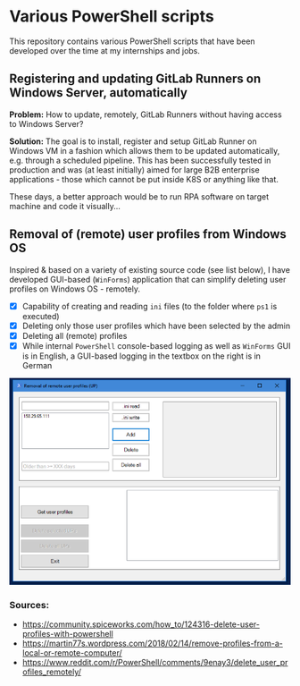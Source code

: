 # Various PowerShell scripts

This repository contains various PowerShell scripts that have been developed over the time at my internships and jobs.

## Registering and updating GitLab Runners on Windows Server, automatically

**Problem:** How to update, remotely, GitLab Runners without having access to Windows Server?

**Solution:** The goal is to install, register and setup GitLab Runner on Windows VM in a fashion which allows them to be updated automatically, e.g. through a scheduled pipeline.
This has been successfully tested in production and was (at least initially) aimed for large B2B enterprise applications - those which cannot be put inside K8S or anything like that.

These days, a better approach would be to run RPA software on target machine and code it visually...

## Removal of (remote) user profiles from Windows OS

Inspired & based on a variety of existing source code (see list below), I have developed GUI-based (`WinForms`) application that can simplify deleting user profiles on Windows OS - remotely.

- [X] Capability of creating and reading `ini` files (to the folder where `ps1` is executed)
- [X] Deleting only those user profiles which have been selected by the admin
- [X] Deleting all (remote) profiles
- [X] While internal `PowerShell` console-based logging as well as `WinForms` GUI is in English, a GUI-based logging in the textbox on the right is in German

![delete_user_profiles](images/delete_remote_user_profiles_gui.PNG)

### Sources:

- https://community.spiceworks.com/how_to/124316-delete-user-profiles-with-powershell
- https://martin77s.wordpress.com/2018/02/14/remove-profiles-from-a-local-or-remote-computer/
- https://www.reddit.com/r/PowerShell/comments/9enay3/delete_user_profiles_remotely/
